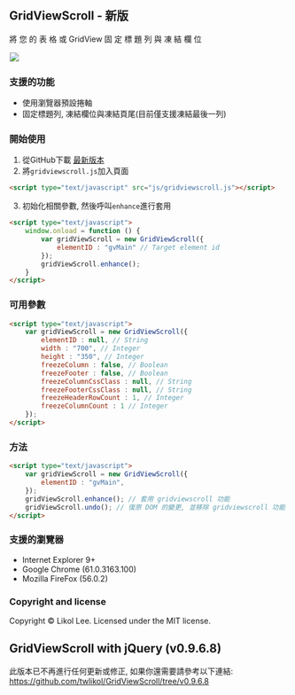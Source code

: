 ﻿## GridViewScroll - 新版
將 您 的 表 格 或 GridView 固 定 標 題 列 與 凍 結 欄 位

<img border="0" border="0" style="border:1px solid #EFEFEF;" src="http://gridviewscroll.aspcity.idv.tw/images/gridviewscrollv2_git.gif?2017110802">

### 支援的功能
* 使用瀏覽器預設捲軸
* 固定標題列, 凍結欄位與凍結頁尾(目前僅支援凍結最後一列)

### 開始使用
1. 從GitHub下載 [最新版本](https://github.com/twlikol/GridViewScroll/archive/master.zip)
2. 將`gridviewscroll.js`加入頁面
```html
<script type="text/javascript" src="js/gridviewscroll.js"></script>
  ``` 
3. 初始化相關參數, 然後呼叫`enhance`進行套用
```html
<script type="text/javascript">
    window.onload = function () {
        var gridViewScroll = new GridViewScroll({
            elementID : "gvMain" // Target element id
        });
        gridViewScroll.enhance();
    }
</script>
```

### 可用參數
```html
<script type="text/javascript">
    var gridViewScroll = new GridViewScroll({
        elementID : null, // String
        width : "700", // Integer
        height : "350", // Integer
        freezeColumn : false, // Boolean
        freezeFooter : false, // Boolean
        freezeColumnCssClass : null, // String
        freezeFooterCssClass : null, // String
        freezeHeaderRowCount : 1, // Integer
        freezeColumnCount : 1 // Integer
    });
</script>
```

### 方法
```html
<script type="text/javascript">
    var gridViewScroll = new GridViewScroll({
        elementID : "gvMain",
    });
    gridViewScroll.enhance(); // 套用 gridviewscroll 功能
    gridViewScroll.undo(); // 復原 DOM 的變更, 並移除 gridviewscroll 功能
</script>
```

### 支援的瀏覽器
* Internet Explorer 9+
* Google Chrome (61.0.3163.100)
* Mozilla FireFox (56.0.2)

### Copyright and license
Copyright © Likol Lee. Licensed under the MIT license.

## GridViewScroll with jQuery (v0.9.6.8)
此版本已不再進行任何更新或修正, 如果你還需要請參考以下連結:
https://github.com/twlikol/GridViewScroll/tree/v0.9.6.8
